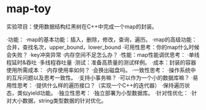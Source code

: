 # map-toy

实验项目：使用数据结构红黑树在C++中完成一个map的封装。

·功能：
  ·map的基本功能：插入，删除，修改，查询，遍历。
  ·map的高级功能：合并，查找名次，upper_bound，lower_bound
·可用性思考：你的map什么时候会失败？
  ·key冲突异常
  ·内存空间不足怎么办？
·性能：map性能调优思考：
  ·单线程延时&吞吐
  ·多线程吞吐量
·测试：准备高质量的测试样例。
·成本：封装的容器使用所需成本：
  ·内存使用率如何？
  ·会换出磁盘吗。
·一致性思考：
  ·操作系统中的互斥问题以及思考一致性。
  ·支持小事务嘛？
  ·可以作为一个小的数据库嘛？
·易用性思考：
  ·提供什么样的遍历接口？（实现一个C++的迭代器）
  ·保持遍历状态，类似yield功能。
·独立性思考：
  ·独立部署为小型数据库。
·针对性优化：
  ·针对大小数据，string类型数据的针对优化。
